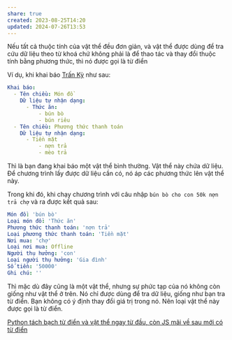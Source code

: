 ```yaml
---
share: true
created: 2023-08-25T14:20
updated: 2024-07-26T13:53
---
```

Nếu tất cả thuộc tính của vật thể đều đơn giản, và vật thể được dùng để tra cứu dữ liệu theo từ khoá chứ không phải là để thao tác và thay đổi thuộc tính bằng phương thức, thì nó được gọi là từ điển

Ví dụ, khi khai báo [Trấn Kỳ](Tr%E1%BA%A5n%20K%E1%BB%B3%20%E2%80%94%20Ph%C3%A2n%20lo%E1%BA%A1i%20thu%20chi%20b%E1%BA%B1ng%20ti%E1%BA%BFng%20Vi%E1%BB%87t%20t%E1%BB%B1%20nhi%C3%AAn.md) như sau:
```yaml
Khai báo:
  - Tên chiều: Món đồ    
    Dữ liệu tự nhận dạng:
      - Thức ăn:
          - bún bò
          - bún riêu
  - Tên chiều: Phương thức thanh toán
    Dữ liệu tự nhận dạng:
      - Tiền mặt
          - nợn trả
          - mèo trả
```
Thì là bạn đang khai báo một vật thể bình thường. Vật thể này chứa dữ liệu. Để chương trình lấy được dữ liệu cần có, nó áp các phương thức lên vật thể này.

Trong khi đó, khi chạy chương trình với câu nhập `bún bò cho con 50k nợn trả chợ` và ra được kết quả sau:
```yaml
Món đồ: 'bún bò'
Loại món đồ: 'Thức ăn'
Phương thức thanh toán: 'nợn trả'
Loại phương thức thanh toán: 'Tiền mặt'
Nơi mua: 'chợ'
Loại nơi mua: Offline
Người thụ hưởng: 'con'
Loại người thụ hưởng: 'Gia đình'
Số tiền: '50000'
Ghi chú: ''
```

Thì mặc dù đây cũng là một vật thể, nhưng sự phức tạp của nó không còn giống như vật thể ở trên. Nó chỉ được dùng để tra dữ liệu, giống như bạn tra từ điển. Bạn không có ý định thay đổi giá trị trong nó. Nên loại vật thể này được gọi là từ điển.

[Python tách bạch từ điển và vật thể ngay từ đầu, còn JS mãi về sau mới có từ điển](../../../Ng%C3%B4n%20ng%E1%BB%AF/Ng%C3%B4n%20ng%E1%BB%AF%20l%E1%BA%ADp%20tr%C3%ACnh/JavaScript%20v%C3%A0%20Python/Kh%C3%A1c%20bi%E1%BB%87t%20gi%E1%BB%AFa%20JS%20v%C3%A0%20Python/V%E1%BB%81%20m%E1%BA%B7t%20tri%E1%BA%BFt%20l%C3%BD/Python%20t%C3%A1ch%20b%E1%BA%A1ch%20t%E1%BB%AB%20%C4%91i%E1%BB%83n%20v%C3%A0%20v%E1%BA%ADt%20th%E1%BB%83%20ngay%20t%E1%BB%AB%20%C4%91%E1%BA%A7u,%20c%C3%B2n%20JS%20m%C3%A3i%20v%E1%BB%81%20sau%20m%E1%BB%9Bi%20c%C3%B3%20t%E1%BB%AB%20%C4%91i%E1%BB%83n.md)
